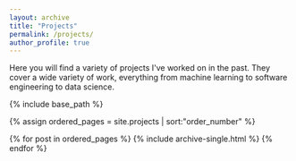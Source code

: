 ```yaml
---
layout: archive
title: "Projects"
permalink: /projects/
author_profile: true
---
```


Here you will find a variety of projects I've worked on in the past. They cover a wide variety of work, everything from machine learning to software engineering to data science. 


{% include base_path %}

{% assign ordered_pages = site.projects | sort:"order_number" %}

{% for post in ordered_pages %}
  {% include archive-single.html %}
{% endfor %}